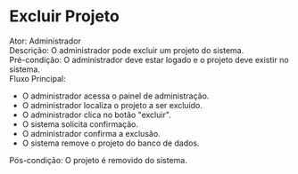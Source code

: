 # Excluir Projeto
Ator: Administrador<br>
Descrição: O administrador pode excluir um projeto do sistema.<br>
Pré-condição: O administrador deve estar logado e o projeto deve existir no sistema.<br>
Fluxo Principal:
* O administrador acessa o painel de administração.
* O administrador localiza o projeto a ser excluído.
* O administrador clica no botão "excluir".
* O sistema solicita confirmação.
* O administrador confirma a exclusão.
* O sistema remove o projeto do banco de dados.

Pós-condição: O projeto é removido do sistema.
